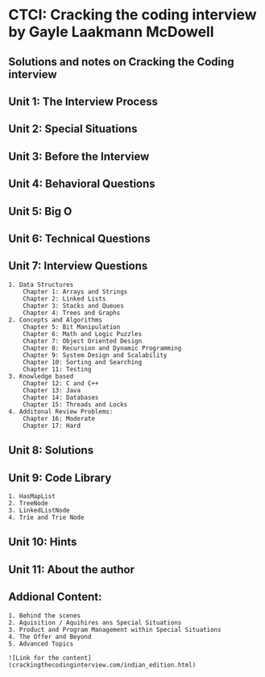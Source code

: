 # CTCI: Cracking the coding interview by Gayle Laakmann McDowell
## Solutions and notes on Cracking the Coding interview

## Unit 1: The Interview Process
## Unit 2: Special Situations
## Unit 3: Before the Interview
## Unit 4: Behavioral Questions
## Unit 5: Big O
## Unit 6: Technical Questions
## Unit 7: Interview Questions
    1. Data Structures
        Chapter 1: Arrays and Strings
        Chapter 2: Linked Lists
        Chapter 3: Stacks and Queues
        Chapter 4: Trees and Graphs
    2. Concepts and Algorithms
        Chapter 5: Bit Manipulation
        Chapter 6: Math and Logic Puzzles
        Chapter 7: Object Oriented Design
        Chapter 8: Recursion and Dynamic Programming
        Chapter 9: System Design and Scalability
        Chapter 10: Sorting and Searching
        Chapter 11: Testing
    3. Knowledge based
        Chapter 12: C and C++
        Chapter 13: Java
        Chapter 14: Databases
        Chapter 15: Threads and Locks
    4. Additonal Review Problems:
        Chapter 16: Moderate
        Chapter 17: Hard
## Unit 8: Solutions
## Unit 9: Code Library
    1. HasMapList
    2. TreeNode
    3. LinkedListNode
    4. Trie and Trie Node
## Unit 10: Hints
## Unit 11: About the author
## Addional Content:
    1. Behind the scenes
    2. Aquisition / Aquihires ans Special Situations
    3. Product and Program Management within Special Situations
    4. The Offer and Beyond
    5. Advanced Topics

    ![Link for the content](crackingthecodinginterview.com/indian_edition.html)